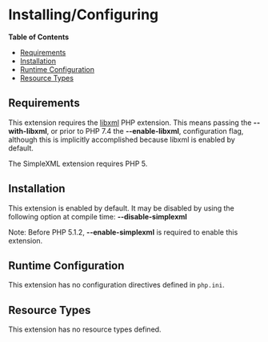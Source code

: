 Installing/Configuring
======================

**Table of Contents**

-   [Requirements](/simplexml/setup.html#Requirements)
-   [Installation](/simplexml/setup.html#Installation)
-   [Runtime
    Configuration](/simplexml/setup.html#Runtime%20Configuration)
-   [Resource Types](/simplexml/setup.html#Resource%20Types)

Requirements
------------

This extension requires the
<a href="/book/libxml.html" class="link">libxml</a> PHP extension. This
means passing the **--with-libxml**, or prior to PHP 7.4 the
**--enable-libxml**, configuration flag, although this is implicitly
accomplished because libxml is enabled by default.

The SimpleXML extension requires PHP 5.

Installation
------------

This extension is enabled by default. It may be disabled by using the
following option at compile time: **--disable-simplexml**

Note: Before PHP 5.1.2, **--enable-simplexml** is required to enable
this extension.

Runtime Configuration
---------------------

This extension has no configuration directives defined in `php.ini`.

Resource Types
--------------

This extension has no resource types defined.
